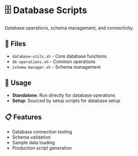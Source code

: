 # 🗄️ Database Scripts

Database operations, schema management, and connectivity.

## 📁 Files

- `database-utils.sh` - Core database functions
- `db-operations.sh` - Common operations
- `schema-manager.sh` - Schema management

## 🔧 Usage

- **Standalone**: Run directly for database operations
- **Setup**: Sourced by setup scripts for database setup

## 📋 Features

- Database connection testing
- Schema validation
- Sample data loading
- Production script generation

